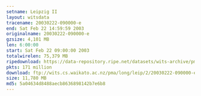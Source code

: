 ```yaml
---
setname: Leipzig II
layout: witsdata
tracename: 20030222-090000-e
end: Sat Feb 22 14:59:59 2003
originalname: 20030222-090000-e
gzsize: 4,101 MB
len: 6:00:00
start: Sat Feb 22 09:00:00 2003
totalwirelen: 75,379 MB
ripedownload: https://data-repository.ripe.net/datasets/wits-archive/pma/long/leip/2/20030222-090000-e.gz
pkts: 171 million
download: ftp://wits.cs.waikato.ac.nz/pma/long/leip/2/20030222-090000-e.gz
size: 11,780 MB
md5: 5a04634d8488aecb8636898142b7e6b8
---
```

